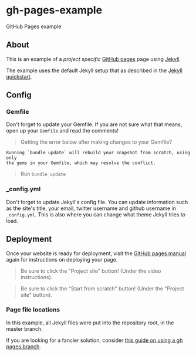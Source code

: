 # gh-pages-example
GitHub Pages example

## About
This is an example of a *project specific* [GitHub pages](https://pages.github.com/) page using [Jekyll](https://help.github.com/articles/using-jekyll-as-a-static-site-generator-with-github-pages/).

The example uses the default Jekyll setup that as described in the [Jekyll quickstart](https://jekyllrb.com/docs/).

## Config

### Gemfile
Don't forget to update your Gemfile. If you are not sure what that means, open up your `Gemfile` and read the comments!

> Getting the error below after making changes to your Gemfile?
```
Running `bundle update` will rebuild your snapshot from scratch, using only
the gems in your Gemfile, which may resolve the conflict.
```
> Run `bundle update`

### _config.yml
Don't forget to update Jekyll's config file. You can update information such as the site's title, your email, twitter username and github username in `_config.yml`. This is also where you can change what theme Jekyll tries to load.

## Deployment

Once your website is ready for deployment, visit the [GitHub pages manual](https://pages.github.com/) again for instructions on deploying your page.

> Be sure to click the "Project site" button! (Under the video instructions).

> Be sure to click the "Start from scratch" button! (Under the "Project site" button).

### Page file locations
In this example, all Jekyll files were put into the repository root, in the master branch.

If you are looking for a fancier solution, consider [this guide on using a gh pages branch](http://www.stephaniehicks.com/githubPages_tutorial/pages/orphan-ghpages.html).

